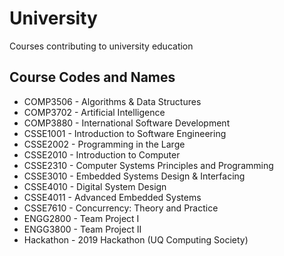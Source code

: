 # University
Courses contributing to university education

## Course Codes and Names
- COMP3506 - Algorithms & Data Structures
- COMP3702 - Artificial Intelligence
- COMP3880 - International Software Development
- CSSE1001 - Introduction to Software Engineering
- CSSE2002 - Programming in the Large
- CSSE2010 - Introduction to Computer
- CSSE2310 - Computer Systems Principles and Programming
- CSSE3010 - Embedded Systems Design & Interfacing
- CSSE4010 - Digital System Design
- CSSE4011 - Advanced Embedded Systems
- CSSE7610 - Concurrency: Theory and Practice
- ENGG2800 - Team Project I
- ENGG3800 - Team Project II
- Hackathon - 2019 Hackathon (UQ Computing Society)
